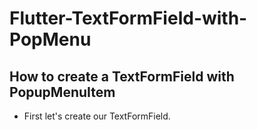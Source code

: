 # Flutter-TextFormField-with-PopMenu
## How to create a TextFormField with PopupMenuItem
- First let's create our TextFormField.


